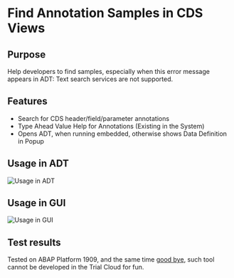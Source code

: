 # Find Annotation Samples in CDS Views

## Purpose

Help developers to find samples, especially when this error message appears in ADT: Text search services are not supported.

## Features

- Search for CDS header/field/parameter annotations
- Type Ahead Value Help for Annotations (Existing in the System)
- Opens ADT, when running embedded, otherwise shows Data Definition in Popup

## Usage in ADT

![Usage in ADT](https://user-images.githubusercontent.com/20442467/197277616-bde794fd-55bb-40e5-aa75-bc55e0347ce8.gif)

## Usage in GUI

![Usage in GUI](https://user-images.githubusercontent.com/20442467/197277782-638cbe96-242a-43a2-917b-88c2fd5b836b.gif)

## Test results
Tested on ABAP Platform 1909, and the same time [good bye](https://blogs.sap.com/2021/02/15/sap-abap-platform-1909-developer-edition-available-soon/), such tool cannot be developed in the Trial Cloud for fun.
